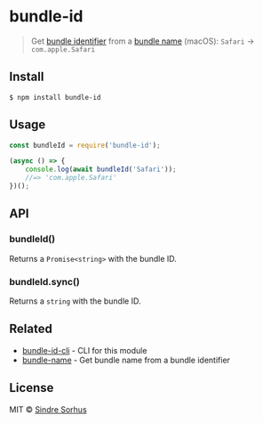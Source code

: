 # bundle-id

> Get [bundle identifier](https://developer.apple.com/library/Mac/documentation/General/Reference/InfoPlistKeyReference/Articles/CoreFoundationKeys.html#//apple_ref/doc/plist/info/CFBundleIdentifier) from a [bundle name](https://developer.apple.com/library/Mac/documentation/General/Reference/InfoPlistKeyReference/Articles/CoreFoundationKeys.html#//apple_ref/doc/plist/info/CFBundleName) (macOS): `Safari` → `com.apple.Safari`


## Install

```
$ npm install bundle-id
```


## Usage

```js
const bundleId = require('bundle-id');

(async () => {
	console.log(await bundleId('Safari'));
	//=> 'com.apple.Safari'
})();
```


## API

### bundleId()

Returns a `Promise<string>` with the bundle ID.

### bundleId.sync()

Returns a `string` with the bundle ID.


## Related

- [bundle-id-cli](https://github.com/sindresorhus/bundle-id-cli) - CLI for this module
- [bundle-name](https://github.com/sindresorhus/bundle-name) - Get bundle name from a bundle identifier


## License

MIT © [Sindre Sorhus](https://sindresorhus.com)
